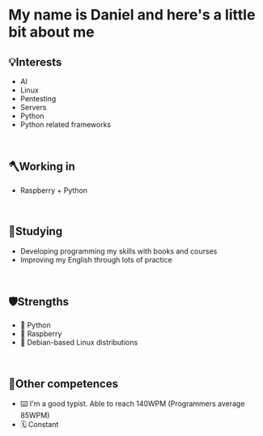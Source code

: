 <h1> My name is Daniel and here's a little bit about me</h1>

## 💡Interests 
- AI
- Linux
- Pentesting
- Servers
- Python
- Python related frameworks

<br/>

## 🪓Working in
- Raspberry + Python

<br/>

## 🌱Studying
- Developing programming my skills with books and courses
- Improving my English through lots of practice

<br/>

## 🛡️Strengths
- 🐍 Python
- 🍇 Raspberry
- 🐧 Debian-based Linux distributions

<br/>

## 🧠Other competences 
- ⌨️ I'm a good typist. Able to reach 140WPM (Programmers average 85WPM)
- 🗓️ Constant



<!--
**VarmiloVA/VarmiloVA** is a ✨ _special_ ✨ repository because its `README.md` (this file) appears on your GitHub profile.

Here are some ideas to get you started:

- 🔭 I’m currently working on ...
- 🌱 I’m currently learning ...
- 👯 I’m looking to collaborate on ...
- 🤔 I’m looking for help with ...
- 💬 Ask me about ...
- 📫 How to reach me: ...
- 😄 Pronouns: ...
- ⚡ Fun fact: ...
-->
